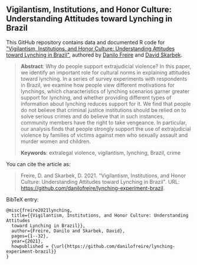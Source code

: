 ## Vigilantism, Institutions, and Honor Culture: Understanding Attitudes toward Lynching in Brazil

This GitHub repository contains data and documented R code for ["Vigilantism,
Institutions, and Honor Culture: Understanding Attitudes toward Lynching in
Brazil"](https://github.com/danilofreire/lynching-experiment-brazil/blob/master/article/main.pdf), authored by [Danilo Freire](http://danilofreire.github.io) and [David Skarbek](http://davidskarbek.com). 

> **Abstract**: Why do people support extrajudicial violence? In this paper, we identify an important role for cultural norms in explaining attitudes toward lynching. In a series of survey experiments with respondents in Brazil, we examine how people view different motivations for lynchings, which characteristics of lynching scenarios garner greater support for lynching, and whether providing different types of information about lynching reduces support for it. We find that people do not believe that criminal justice institutions should be relied on to solve serious crimes and do believe that in such instances, community members have the right to take vengeance. In particular, our analysis finds that people strongly support the use of extrajudicial violence by families of victims against men who sexually assault and murder women and children.
>
> **Keywords**: extralegal violence, vigilantism, lynching, Brazil, crime 

You can cite the article as: 

> Freire, D. and Skarbek, D. 2021. "Vigilantism, Institutions, and Honor Culture: Understanding Attitudes toward Lynching in Brazil". URL: <https://github.com/danilofreire/lynching-experiment-brazil>.

BibTeX entry:

```
@misc{freire2021lynching,
  title={{Vigilantism, Institutions, and Honor Culture: Understanding Attitudes
  toward Lynching in Brazil}},
  author={Freire, Danilo and Skarbek, David},
  pages={1--32},
  year={2021},
  howpublished = {\url{https://github.com/danilofreire/lynching-experiment-brazil}}
}
```
